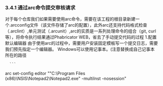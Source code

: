 ### 3.4.1 通过arc命令提交审核请求

对于每个仓库我们如果需要使用arc命令，需要在该工程的根目录新建一个.arcconfig文件（该文件存储了arc的配置），此外arc还支持代码格式检查（.arclint）,单元测试（.arcunit）,arc的实质是一系列处理命令的组合（git, curl等），将命令执行结果通过Phabricator WEB，省去了手动提交代码的过程
1.配置默认编辑器
   由于使用arc的过程中，需要用户安装固定模板写一个提交日志，需要我们预先指定一个编辑器。
   Windows可以使用记事本。(注意替换成自己记事本所在的路径

      ```
   arc set-config editor ""C:\Program Files       (x86)\NSIS\Notepad2\Notepad2.exe" -multiInst -nosession"
   ```

